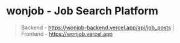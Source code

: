 # wonjob - Job Search Platform
> Backend - https://wonjob-backend.vercel.app/api/job_posts | Frontend - https://wonjob.vercel.app
